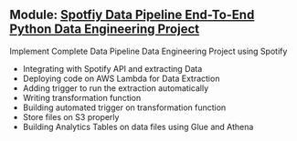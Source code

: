 ## Module: [Spotfiy Data Pipeline End-To-End Python Data Engineering Project](https://github.com/darshilparmar/python-for-data-engineering/tree/main/6.%20End-To-End%20Data%20Pipeline%20Project)
Implement Complete Data Pipeline Data Engineering Project using Spotify 
* Integrating with Spotify API and extracting Data
* Deploying code on AWS Lambda for Data Extraction
* Adding trigger to run the extraction automatically 
* Writing transformation function
* Building automated trigger on transformation function 
* Store files on S3 properly
* Building Analytics Tables on data files using Glue and Athena
